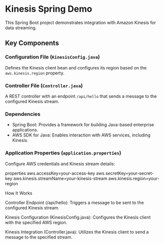 # Kinesis Spring Demo

This Spring Boot project demonstrates integration with Amazon Kinesis for data streaming.

## Key Components

### Configuration File (`KinesisConfig.java`)

Defines the Kinesis client bean and configures its region based on the `aws.kinesis.region` property.

### Controller File (`Controller.java`)

A REST controller with an endpoint `/api/hello` that sends a message to the configured Kinesis stream.

### Dependencies

- Spring Boot: Provides a framework for building Java-based enterprise applications.
- AWS SDK for Java: Enables interaction with AWS services, including Kinesis.

### Application Properties (`application.properties`)

Configure AWS credentials and Kinesis stream details:

properties
aws.accessKey=your-access-key
aws.secretKey=your-secret-key
aws.kinesis.streamName=your-kinesis-stream
aws.kinesis.region=your-region

How It Works

Controller Endpoint (/api/hello): Triggers a message to be sent to the configured Kinesis stream.

Kinesis Configuration (KinesisConfig.java): Configures the Kinesis client with the specified AWS region.

Kinesis Integration (Controller.java): Utilizes the Kinesis client to send a message to the specified stream.
